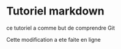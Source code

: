 # Tutoriel markdown

ce tutoriel a comme but de comprendre Git

Cette modification a ete faite en ligne
